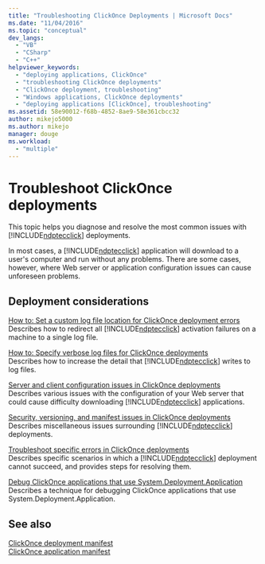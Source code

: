 ```yaml
---
title: "Troubleshooting ClickOnce Deployments | Microsoft Docs"
ms.date: "11/04/2016"
ms.topic: "conceptual"
dev_langs: 
  - "VB"
  - "CSharp"
  - "C++"
helpviewer_keywords: 
  - "deploying applications, ClickOnce"
  - "troubleshooting ClickOnce deployments"
  - "ClickOnce deployment, troubleshooting"
  - "Windows applications, ClickOnce deployments"
  - "deploying applications [ClickOnce], troubleshooting"
ms.assetid: 58e90012-f68b-4852-8ae9-58e361cbcc32
author: mikejo5000
ms.author: mikejo
manager: douge
ms.workload: 
  - "multiple"
---
```

# Troubleshoot ClickOnce deployments
This topic helps you diagnose and resolve the most common issues with [!INCLUDE[ndptecclick](../deployment/includes/ndptecclick_md.md)] deployments.  
  
 In most cases, a [!INCLUDE[ndptecclick](../deployment/includes/ndptecclick_md.md)] application will download to a user's computer and run without any problems. There are some cases, however, where Web server or application configuration issues can cause unforeseen problems.  

## Deployment considerations

 [How to: Set a custom log file location for ClickOnce deployment errors](../deployment/how-to-set-a-custom-log-file-location-for-clickonce-deployment-errors.md)  
 Describes how to redirect all [!INCLUDE[ndptecclick](../deployment/includes/ndptecclick_md.md)] activation failures on a machine to a single log file.  
  
 [How to: Specify verbose log files for ClickOnce deployments](../deployment/how-to-specify-verbose-log-files-for-clickonce-deployments.md)  
 Describes how to increase the detail that [!INCLUDE[ndptecclick](../deployment/includes/ndptecclick_md.md)] writes to log files.  
  
 [Server and client configuration issues in ClickOnce deployments](../deployment/server-and-client-configuration-issues-in-clickonce-deployments.md)  
 Describes various issues with the configuration of your Web server that could cause difficulty downloading [!INCLUDE[ndptecclick](../deployment/includes/ndptecclick_md.md)] applications.  
  
 [Security, versioning, and manifest issues in ClickOnce deployments](../deployment/security-versioning-and-manifest-issues-in-clickonce-deployments.md)  
 Describes miscellaneous issues surrounding [!INCLUDE[ndptecclick](../deployment/includes/ndptecclick_md.md)] deployments.  
  
 [Troubleshoot specific errors in ClickOnce deployments](../deployment/troubleshooting-specific-errors-in-clickonce-deployments.md)  
 Describes specific scenarios in which a [!INCLUDE[ndptecclick](../deployment/includes/ndptecclick_md.md)] deployment cannot succeed, and provides steps for resolving them.  
  
 [Debug ClickOnce applications that use System.Deployment.Application](../deployment/debugging-clickonce-applications-that-use-system-deployment-application.md)  
 Describes a technique for debugging ClickOnce applications that use System.Deployment.Application.  
  
## See also  
 [ClickOnce deployment manifest](../deployment/clickonce-deployment-manifest.md)   
 [ClickOnce application manifest](../deployment/clickonce-application-manifest.md)